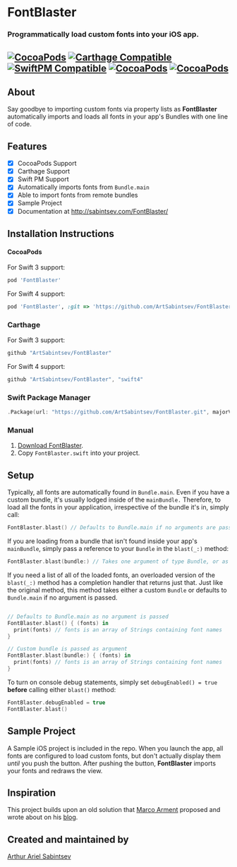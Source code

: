 # FontBlaster

### Programmatically load custom fonts into your iOS app.

[![CocoaPods](https://img.shields.io/cocoapods/v/FontBlaster.svg)](https://cocoapods.org/pods/FontBlaster)  [![Carthage Compatible](https://img.shields.io/badge/Carthage-compatible-4BC51D.svg?style=flat)](https://github.com/Carthage/Carthage) [![SwiftPM Compatible](https://img.shields.io/badge/SwiftPM-Compatible-brightgreen.svg)](https://swift.org/package-manager/) [![CocoaPods](https://img.shields.io/cocoapods/dt/FontBlaster.svg)](https://cocoapods.org/pods/FontBlaster) [![CocoaPods](https://img.shields.io/cocoapods/dm/FontBlaster.svg)](https://cocoapods.org/pods/FontBlaster)
---
## About

Say goodbye to importing custom fonts via property lists as **FontBlaster** automatically imports and loads all fonts in your app's Bundles with one line of code.

## Features
- [x] CocoaPods Support
- [x] Carthage Support
- [x] Swift PM Support
- [x] Automatically imports fonts from `Bundle.main`
- [x] Able to import fonts from remote bundles
- [x] Sample Project
- [x] Documentation at http://sabintsev.com/FontBlaster/

## Installation Instructions

#### CocoaPods
For Swift 3 support:
```ruby
pod 'FontBlaster'
```

For Swift 4 support:
```ruby
pod 'FontBlaster', :git => 'https://github.com/ArtSabintsev/FontBlaster.git', :branch => 'swift4'
```

### Carthage
For Swift 3 support:

```swift
github "ArtSabintsev/FontBlaster"
```

For Swift 4 support:
```swift
github "ArtSabintsev/FontBlaster", "swift4"
```

### Swift Package Manager
``` swift
.Package(url: "https://github.com/ArtSabintsev/FontBlaster.git", majorVersion: 3)
```

### Manual

1. [Download FontBlaster](//github.com/ArtSabintsev/FontBlaster/archive/master.zip).
2. Copy `FontBlaster.swift` into your project.

## Setup

Typically, all fonts are automatically found in `Bundle.main`. Even if you have a custom bundle, it's usually lodged inside of the `mainBundle.` Therefore, to load all the fonts in your application, irrespective of the bundle it's in, simply call:

```Swift
FontBlaster.blast() // Defaults to Bundle.main if no arguments are passed
```

If you are loading from a bundle that isn't found inside your app's `mainBundle`, simply pass a reference to your `Bundle` in the `blast(_:)` method:

```Swift
FontBlaster.blast(bundle:) // Takes one argument of type Bundle, or as mentioned above, defaults to Bundle.main if no arguments are passed
```

If you need a list of all of the loaded fonts, an overloaded version of the `blast(_:)` method has a completion handler that returns just that. Just like the original method, this method takes either a custom `Bundle` or defaults to `Bundle.main` if no argument is passed.

```Swift

// Defaults to Bundle.main as no argument is passed
FontBlaster.blast() { (fonts) in
  print(fonts) // fonts is an array of Strings containing font names
}

// Custom bundle is passed as argument
FontBlaster.blast(bundle:) { (fonts) in
  print(fonts) // fonts is an array of Strings containing font names
}
```

To turn on console debug statements, simply set `debugEnabled() = true` **before** calling either `blast()` method:

```Swift
FontBlaster.debugEnabled = true
FontBlaster.blast()
```

## Sample Project
A Sample iOS project is included in the repo. When you launch the app, all fonts are configured to load custom fonts, but don't actually display them *until* you push the button. After pushing the button, **FontBlaster** imports your fonts and redraws the view.

## Inspiration
This project builds upon an old solution that [Marco Arment](http://twitter.com/marcoarment) proposed and wrote about on his [blog](http://www.marco.org/2012/12/21/ios-dynamic-font-loading).

## Created and maintained by
[Arthur Ariel Sabintsev](http://www.sabintsev.com/)
